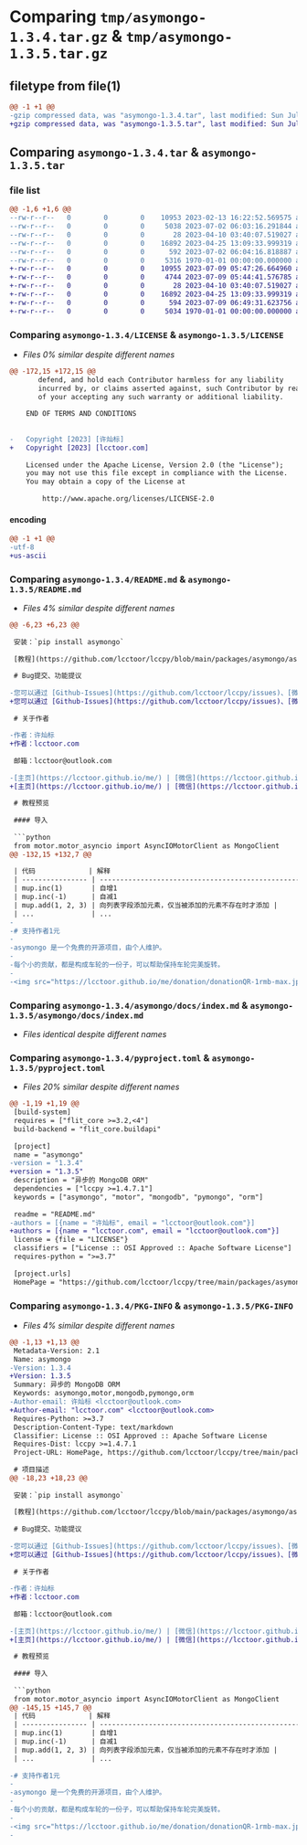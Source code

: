 # Comparing `tmp/asymongo-1.3.4.tar.gz` & `tmp/asymongo-1.3.5.tar.gz`

## filetype from file(1)

```diff
@@ -1 +1 @@
-gzip compressed data, was "asymongo-1.3.4.tar", last modified: Sun Jul  2 06:44:32 2023, max compression
+gzip compressed data, was "asymongo-1.3.5.tar", last modified: Sun Jul  9 06:50:25 2023, max compression
```

## Comparing `asymongo-1.3.4.tar` & `asymongo-1.3.5.tar`

### file list

```diff
@@ -1,6 +1,6 @@
--rw-r--r--   0        0        0    10953 2023-02-13 16:22:52.569575 asymongo-1.3.4/LICENSE
--rw-r--r--   0        0        0     5038 2023-07-02 06:03:16.291844 asymongo-1.3.4/README.md
--rw-r--r--   0        0        0       28 2023-04-10 03:40:07.519027 asymongo-1.3.4/asymongo/__init__.py
--rw-r--r--   0        0        0    16892 2023-04-25 13:09:33.999319 asymongo-1.3.4/asymongo/docs/index.md
--rw-r--r--   0        0        0      592 2023-07-02 06:04:16.818887 asymongo-1.3.4/pyproject.toml
--rw-r--r--   0        0        0     5316 1970-01-01 00:00:00.000000 asymongo-1.3.4/PKG-INFO
+-rw-r--r--   0        0        0    10955 2023-07-09 05:47:26.664960 asymongo-1.3.5/LICENSE
+-rw-r--r--   0        0        0     4744 2023-07-09 05:44:41.576785 asymongo-1.3.5/README.md
+-rw-r--r--   0        0        0       28 2023-04-10 03:40:07.519027 asymongo-1.3.5/asymongo/__init__.py
+-rw-r--r--   0        0        0    16892 2023-04-25 13:09:33.999319 asymongo-1.3.5/asymongo/docs/index.md
+-rw-r--r--   0        0        0      594 2023-07-09 06:49:31.623756 asymongo-1.3.5/pyproject.toml
+-rw-r--r--   0        0        0     5034 1970-01-01 00:00:00.000000 asymongo-1.3.5/PKG-INFO
```

### Comparing `asymongo-1.3.4/LICENSE` & `asymongo-1.3.5/LICENSE`

 * *Files 0% similar despite different names*

```diff
@@ -172,15 +172,15 @@
       defend, and hold each Contributor harmless for any liability
       incurred by, or claims asserted against, such Contributor by reason
       of your accepting any such warranty or additional liability.
 
    END OF TERMS AND CONDITIONS
    
 
-   Copyright [2023] [许灿标]
+   Copyright [2023] [lcctoor.com]
 
    Licensed under the Apache License, Version 2.0 (the "License");
    you may not use this file except in compliance with the License.
    You may obtain a copy of the License at
 
        http://www.apache.org/licenses/LICENSE-2.0
```

#### encoding

```diff
@@ -1 +1 @@
-utf-8
+us-ascii
```

### Comparing `asymongo-1.3.4/README.md` & `asymongo-1.3.5/README.md`

 * *Files 4% similar despite different names*

```diff
@@ -6,23 +6,23 @@
 
 安装：`pip install asymongo`
 
 [教程](https://github.com/lcctoor/lccpy/blob/main/packages/asymongo/asymongo/docs/index.md)
 
 # Bug提交、功能提议
 
-您可以通过 [Github-Issues](https://github.com/lcctoor/lccpy/issues)、[微信](https://lcctoor.github.io/me/author/WeChatQR-max.jpg)、[技术交流群](https://lcctoor.github.io/me/lccpy/WechatReadersGroupQR-original.jpg) 与我联系。
+您可以通过 [Github-Issues](https://github.com/lcctoor/lccpy/issues)、[微信](https://lcctoor.github.io/me/author/WeChatQR-max.jpg) 与我联系。
 
 # 关于作者
 
-作者：许灿标
+作者：lcctoor.com
 
 邮箱：lcctoor@outlook.com
 
-[主页](https://lcctoor.github.io/me/) | [微信](https://lcctoor.github.io/me/author/WeChatQR-max.jpg) | [Python技术交流群](https://lcctoor.github.io/me/lccpy/WechatReadersGroupQR-original.jpg)
+[主页](https://lcctoor.github.io/me/) | [微信](https://lcctoor.github.io/me/author/WeChatQR-max.jpg) | [Python交流群](https://lcctoor.github.io/me/lccpy/WechatReadersGroupQR-original.jpg) | [捐赠](https://lcctoor.github.io/me/donation/donationQR-1rmb-max.jpg)
 
 # 教程预览
 
 #### 导入
 
 ```python
 from motor.motor_asyncio import AsyncIOMotorClient as MongoClient
@@ -132,15 +132,7 @@
 
 | 代码             | 解释                                               |
 | ---------------- | -------------------------------------------------- |
 | mup.inc(1)       | 自增1                                              |
 | mup.inc(-1)      | 自减1                                              |
 | mup.add(1, 2, 3) | 向列表字段添加元素，仅当被添加的元素不存在时才添加 |
 | ...              | ...                                                |
-
-# 支持作者1元
-
-asymongo 是一个免费的开源项目，由个人维护。
-
-每个小的贡献，都是构成车轮的一份子，可以帮助保持车轮完美旋转。
-
-<img src="https://lcctoor.github.io/me/donation/donationQR-1rmb-max.jpg" width="200px">
```

### Comparing `asymongo-1.3.4/asymongo/docs/index.md` & `asymongo-1.3.5/asymongo/docs/index.md`

 * *Files identical despite different names*

### Comparing `asymongo-1.3.4/pyproject.toml` & `asymongo-1.3.5/pyproject.toml`

 * *Files 20% similar despite different names*

```diff
@@ -1,19 +1,19 @@
 [build-system]
 requires = ["flit_core >=3.2,<4"]
 build-backend = "flit_core.buildapi"
 
 [project]
 name = "asymongo"
-version = "1.3.4"
+version = "1.3.5"
 description = "异步的 MongoDB ORM"
 dependencies = ["lccpy >=1.4.7.1"]
 keywords = ["asymongo", "motor", "mongodb", "pymongo", "orm"]
 
 readme = "README.md"
-authors = [{name = "许灿标", email = "lcctoor@outlook.com"}]
+authors = [{name = "lcctoor.com", email = "lcctoor@outlook.com"}]
 license = {file = "LICENSE"}
 classifiers = ["License :: OSI Approved :: Apache Software License"]
 requires-python = ">=3.7"
 
 [project.urls]
 HomePage = "https://github.com/lcctoor/lccpy/tree/main/packages/asymongo#readme"
```

### Comparing `asymongo-1.3.4/PKG-INFO` & `asymongo-1.3.5/PKG-INFO`

 * *Files 4% similar despite different names*

```diff
@@ -1,13 +1,13 @@
 Metadata-Version: 2.1
 Name: asymongo
-Version: 1.3.4
+Version: 1.3.5
 Summary: 异步的 MongoDB ORM
 Keywords: asymongo,motor,mongodb,pymongo,orm
-Author-email: 许灿标 <lcctoor@outlook.com>
+Author-email: "lcctoor.com" <lcctoor@outlook.com>
 Requires-Python: >=3.7
 Description-Content-Type: text/markdown
 Classifier: License :: OSI Approved :: Apache Software License
 Requires-Dist: lccpy >=1.4.7.1
 Project-URL: HomePage, https://github.com/lcctoor/lccpy/tree/main/packages/asymongo#readme
 
 # 项目描述
@@ -18,23 +18,23 @@
 
 安装：`pip install asymongo`
 
 [教程](https://github.com/lcctoor/lccpy/blob/main/packages/asymongo/asymongo/docs/index.md)
 
 # Bug提交、功能提议
 
-您可以通过 [Github-Issues](https://github.com/lcctoor/lccpy/issues)、[微信](https://lcctoor.github.io/me/author/WeChatQR-max.jpg)、[技术交流群](https://lcctoor.github.io/me/lccpy/WechatReadersGroupQR-original.jpg) 与我联系。
+您可以通过 [Github-Issues](https://github.com/lcctoor/lccpy/issues)、[微信](https://lcctoor.github.io/me/author/WeChatQR-max.jpg) 与我联系。
 
 # 关于作者
 
-作者：许灿标
+作者：lcctoor.com
 
 邮箱：lcctoor@outlook.com
 
-[主页](https://lcctoor.github.io/me/) | [微信](https://lcctoor.github.io/me/author/WeChatQR-max.jpg) | [Python技术交流群](https://lcctoor.github.io/me/lccpy/WechatReadersGroupQR-original.jpg)
+[主页](https://lcctoor.github.io/me/) | [微信](https://lcctoor.github.io/me/author/WeChatQR-max.jpg) | [Python交流群](https://lcctoor.github.io/me/lccpy/WechatReadersGroupQR-original.jpg) | [捐赠](https://lcctoor.github.io/me/donation/donationQR-1rmb-max.jpg)
 
 # 教程预览
 
 #### 导入
 
 ```python
 from motor.motor_asyncio import AsyncIOMotorClient as MongoClient
@@ -145,15 +145,7 @@
 | 代码             | 解释                                               |
 | ---------------- | -------------------------------------------------- |
 | mup.inc(1)       | 自增1                                              |
 | mup.inc(-1)      | 自减1                                              |
 | mup.add(1, 2, 3) | 向列表字段添加元素，仅当被添加的元素不存在时才添加 |
 | ...              | ...                                                |
 
-# 支持作者1元
-
-asymongo 是一个免费的开源项目，由个人维护。
-
-每个小的贡献，都是构成车轮的一份子，可以帮助保持车轮完美旋转。
-
-<img src="https://lcctoor.github.io/me/donation/donationQR-1rmb-max.jpg" width="200px">
-
```

